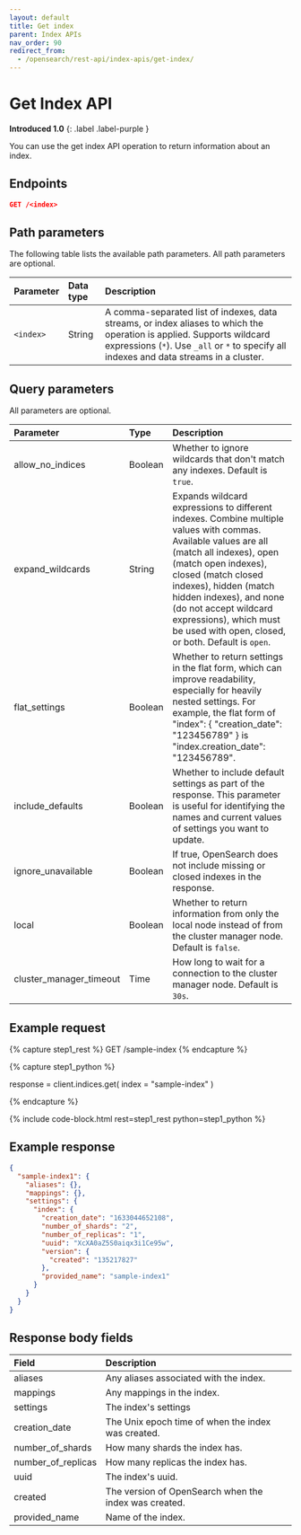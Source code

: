 ```yaml
---
layout: default
title: Get index
parent: Index APIs
nav_order: 90
redirect_from:
  - /opensearch/rest-api/index-apis/get-index/
---
```


# Get Index API
**Introduced 1.0**
{: .label .label-purple }

You can use the get index API operation to return information about an index.


## Endpoints

```json
GET /<index>
```

## Path parameters

The following table lists the available path parameters. All path parameters are optional.

| Parameter | Data type | Description |
| :--- | :--- | :--- |
| `<index>` | String | A comma-separated list of indexes, data streams, or index aliases to which the operation is applied. Supports wildcard expressions (`*`). Use `_all` or `*` to specify all indexes and data streams in a cluster. |

## Query parameters

All parameters are optional.

Parameter | Type | Description
:--- | :--- | :---
allow_no_indices | Boolean | Whether to ignore wildcards that don't match any indexes. Default is `true`.
expand_wildcards | String | Expands wildcard expressions to different indexes. Combine multiple values with commas. Available values are all (match all indexes), open (match open indexes), closed (match closed indexes), hidden (match hidden indexes), and none (do not accept wildcard expressions), which must be used with open, closed, or both. Default is `open`.
flat_settings | Boolean | Whether to return settings in the flat form, which can improve readability, especially for heavily nested settings. For example, the flat form of "index": { "creation_date": "123456789" } is "index.creation_date": "123456789".
include_defaults | Boolean | Whether to include default settings as part of the response. This parameter is useful for identifying the names and current values of settings you want to update.
ignore_unavailable | Boolean | If true, OpenSearch does not include missing or closed indexes in the response.
local | Boolean | Whether to return information from only the local node instead of from the cluster manager node. Default is `false`.
cluster_manager_timeout | Time | How long to wait for a connection to the cluster manager node. Default is `30s`.

## Example request

<!-- spec_insert_start
component: example_code
rest: GET /sample-index
-->
{% capture step1_rest %}
GET /sample-index
{% endcapture %}

{% capture step1_python %}


response = client.indices.get(
  index = "sample-index"
)

{% endcapture %}

{% include code-block.html
    rest=step1_rest
    python=step1_python %}
<!-- spec_insert_end -->

## Example response
```json
{
  "sample-index1": {
    "aliases": {},
    "mappings": {},
    "settings": {
      "index": {
        "creation_date": "1633044652108",
        "number_of_shards": "2",
        "number_of_replicas": "1",
        "uuid": "XcXA0aZ5S0aiqx3i1Ce95w",
        "version": {
          "created": "135217827"
        },
        "provided_name": "sample-index1"
      }
    }
  }
}
```

## Response body fields

Field | Description
:--- | :---
aliases | Any aliases associated with the index.
mappings | Any mappings in the index.
settings | The index's settings
creation_date | The Unix epoch time of when the index was created.
number_of_shards | How many shards the index has.
number_of_replicas | How many replicas the index has.
uuid | The index's uuid.
created | The version of OpenSearch when the index was created.
provided_name | Name of the index.

